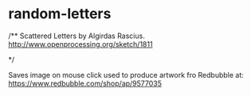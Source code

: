 # random-letters

/**
    Scattered Letters
    by Algirdas Rascius.
    http://www.openprocessing.org/sketch/1811
 
 */
  
  Saves image on mouse click used to produce artwork fro Redbubble at: https://www.redbubble.com/shop/ap/9577035
